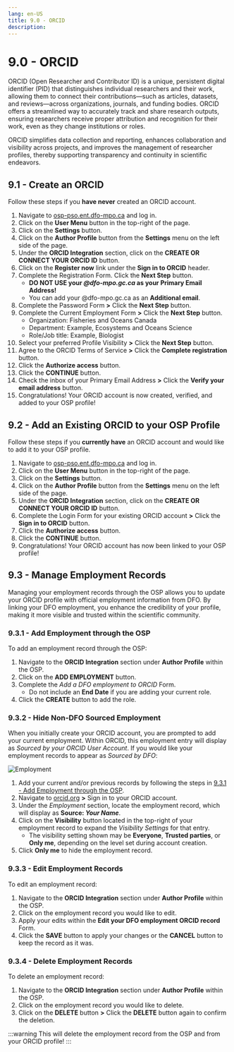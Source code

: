 ```yaml
---
lang: en-US
title: 9.0 - ORCID
description:
---
```


# 9.0 - ORCID

ORCID (Open Researcher and Contributor ID) is a unique, persistent digital identifier (PID) that distinguishes
individual researchers and their work, allowing them to connect their contributions—such as articles, datasets, and
reviews—across organizations, journals, and funding bodies. ORCID offers a streamlined way to accurately track and share
research outputs, ensuring researchers receive proper attribution and recognition for their work, even as they change
institutions or roles.

ORCID simplifies data collection and reporting, enhances collaboration and visibility across projects, and
improves the management of researcher profiles, thereby supporting transparency and continuity in scientific
endeavors.

## 9.1 - Create an ORCID

Follow these steps if you **have never** created an ORCID account.

1. Navigate to [osp-pso.ent.dfo-mpo.ca](https://osp-pso.ent.dfo-mpo.ca/) and log in.
2. Click on the **User Menu** button in the top-right of the page.
3. Click on the **Settings** button.
4. Click on the **Author Profile** button from the **Settings** menu on the left side of the page.
5. Under the **ORCID Integration** section, click on the **CREATE OR CONNECT YOUR ORCID ID** button.
6. Click on the **Register now** link under the **Sign in to ORCID** header.
7. Complete the Registration Form. Click the **Next Step** button.
    - **DO NOT USE your *@dfo-mpo.gc.ca* as your Primary Email Address!**
    - You can add your @dfo-mpo.gc.ca as an **Additional email**.
8. Complete the Password Form **>** Click the **Next Step** button.
9. Complete the Current Employment Form **>** Click the **Next Step** button.
    - Organization: Fisheries and Oceans Canada
    - Department: Example, Ecosystems and Oceans Science
    - Role/Job title: Example, Biologist
10. Select your preferred Profile Visibility **>** Click the **Next Step** button.
11. Agree to the ORCID Terms of Service **>** Click the **Complete registration** button.
12. Click the **Authorize access** button.
13. Click the **CONTINUE** button.
14. Check the inbox of your Primary Email Address **>** Click the **Verify your email address** button.
15. Congratulations! Your ORCID account is now created, verified, and added to your OSP profile!

## 9.2 - Add an Existing ORCID to your OSP Profile

Follow these steps if you **currently have** an ORCID account and would like to add it to your OSP profile.

1. Navigate to [osp-pso.ent.dfo-mpo.ca](https://osp-pso.ent.dfo-mpo.ca/) and log in.
2. Click on the **User Menu** button in the top-right of the page.
3. Click on the **Settings** button.
4. Click on the **Author Profile** button from the **Settings** menu on the left side of the page.
5. Under the **ORCID Integration** section, click on the **CREATE OR CONNECT YOUR ORCID ID** button.
6. Complete the Login Form for your existing ORCID account **>** Click the **Sign in to ORCID** button.
7. Click the **Authorize access** button.
8. Click the **CONTINUE** button.
9. Congratulations! Your ORCID account has now been linked to your OSP profile!

## 9.3 - Manage Employment Records

Managing your employment records through the OSP allows you to update your ORCID profile with official employment information from DFO. By linking your DFO employment, you enhance the credibility of your profile, making it more visible and trusted within the scientific community.

### 9.3.1 - Add Employment through the OSP

To add an employment record through the OSP:

1. Navigate to the **ORCID Integration** section under **Author Profile** within the OSP.
2. Click on the **ADD EMPLOYMENT** button.
3. Complete the *Add a DFO employment to ORCID* Form.
    - Do not include an **End Date** if you are adding your current role.
4. Click the **CREATE** button to add the role.

### 9.3.2 - Hide Non-DFO Sourced Employment

When you initially create your ORCID account, you are prompted to add your current employment. Within ORCID, this employment entry will display as *Sourced by your ORCID User Account*. If you would like your employment records to appear as *Sourced by DFO*:

![Employment](/images/orcid_employment.png)

1. Add your current and/or previous records by following the steps in [9.3.1 - Add Employment through the OSP](#_9-3-1-add-employment-through-the-osp).
2. Navigate to [orcid.org](https://orcid.org/signin) **>** Sign in to your ORCID account.
3. Under the *Employment* section, locate the employment record, which will display as **Source: *Your Name***.
4. Click on the **Visibility** button located in the top-right of your employment record to expand the *Visibility Settings* for that entry.
    - The visibility setting shown may be **Everyone**, **Trusted parties**, or **Only me**, depending on the level set during account creation.
5. Click **Only me** to hide the employment record.

### 9.3.3 - Edit Employment Records

To edit an employment record:

1. Navigate to the **ORCID Integration** section under **Author Profile** within the OSP.
2. Click on the employment record you would like to edit.
3. Apply your edits within the **Edit your DFO employment ORCID record** Form.
4. Click the **SAVE** button to apply your changes or the **CANCEL** button to keep the record as it was.

### 9.3.4 - Delete Employment Records

To delete an employment record:

1. Navigate to the **ORCID Integration** section under **Author Profile** within the OSP.
2. Click on the employment record you would like to delete.
3. Click on the **DELETE** button **>** Click the **DELETE** button again to confirm the deletion.

:::warning
This will delete the employment record from the OSP and from your ORCID profile!
:::